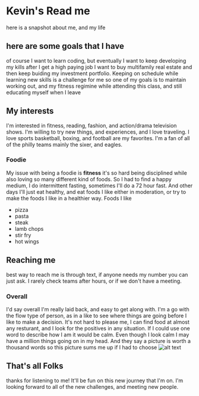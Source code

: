 # Kevin's Read me

here is a snapshot about me, and my life

## here are some goals that I have

of course I want to learn coding, but eventually I want to keep developing my kills
after I get a high paying job I want to buy multifamily real estate and then keep buiding my investment portfolio.
Keeping on schedule while learning new skills is a challenge for me
so one of my goals is to maintain working out, and my fitness regimine while attending this class, and still educating myself when I leave

## My interests

I'm interested in fitness, reading, fashion, and action/drama television shows.
I'm willing to try new things, and experiences, and I love traveling.
I love sports basketball, boxing, and football are my favorites.
I'm a fan of all of the philly teams mainly the sixer, and eagles.

### Foodie

My issue with being a foodie is **fitness**
it's so hard being disciplined while also loving so many different kind of foods.
So I had to find a happy medium, I do intermittent fasting, sometimes I'll do a 72 hour fast.
And other days I'll just eat healthy, and eat foods I like either in moderation, or try to make the foods I like in a healthier way.
Foods I like
- pizza
- pasta
- steak
- lamb chops
- stir fry
- hot wings

## Reaching me
best way to reach me is through text, if anyone needs my number you can just ask.
I rarely check teams after hours, or if we don't have a meeting. 






### Overall

I'd say overall I'm really laid back, and easy to get along with.
I'm a go with the flow type of person, as in a like to see where things are going before I like to make a decision.
It's not hard to please me, I can find food at almost any resturant, and I look for the positives in any situation.
If I could use one word to describe how I am it would be calm.
Even though I look calm I may have a million things going on in my head.
And they say a picture is worth a thousand words so this picture sums me up if I had to choose ![alt text](https://media1.tenor.com/m/oUYTP-tyBl0AAAAC/lion-king-hakuna-matata.gif)

## That's all Folks
thanks for listening to me! It'll be fun on this new journey that I'm on.
I'm looking forward to all of the new challenges, and meeting new people.
